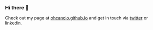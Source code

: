 ### Hi there 👋

Check out my page at [ohcancio.github.io](https://ohcancio.github.io) and get in touch via [twitter](https://twitter.com/ohCancio) or [linkedin](https://www.linkedin.com/in/ohcancio).

